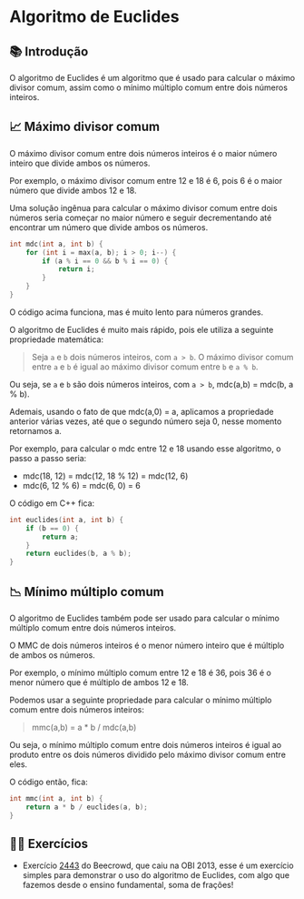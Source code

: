 # Algoritmo de Euclides

## 📚 Introdução

O algoritmo de Euclides é um algoritmo que é usado para calcular o máximo divisor comum, assim como o mínimo múltiplo comum entre dois números inteiros.

## 📈 Máximo divisor comum

O máximo divisor comum entre dois números inteiros é o maior número inteiro que divide ambos os números.

Por exemplo, o máximo divisor comum entre 12 e 18 é 6, pois 6 é o maior número que divide ambos 12 e 18.

Uma solução ingênua para calcular o máximo divisor comum entre dois números seria começar no maior número e seguir decrementando até encontrar um número que divide ambos os números.

```cpp
int mdc(int a, int b) {
    for (int i = max(a, b); i > 0; i--) {
        if (a % i == 0 && b % i == 0) {
            return i;
        }
    }
}
```

O código acima funciona, mas é muito lento para números grandes.

O algoritmo de Euclides é muito mais rápido, pois ele utiliza a seguinte propriedade matemática:

> Seja `a` e `b` dois números inteiros, com `a > b`. O máximo divisor comum entre `a` e `b` é igual ao máximo divisor comum entre `b` e `a % b`.

Ou seja, se `a` e `b` são dois números inteiros, com `a > b`, mdc(a,b) = mdc(b, a % b).

Ademais, usando o fato de que mdc(a,0) = a, aplicamos a propriedade anterior várias vezes, até que o segundo número seja 0, nesse momento retornamos a.

Por exemplo, para calcular o mdc entre 12 e 18 usando esse algoritmo, o passo a passo seria:

- mdc(18, 12) = mdc(12, 18 % 12) = mdc(12, 6)
- mdc(6, 12 % 6) = mdc(6, 0) = 6

O código em C++ fica:

```cpp
int euclides(int a, int b) {
    if (b == 0) {
        return a;
    }
    return euclides(b, a % b);
}
```

## 📉 Mínimo múltiplo comum

O algoritmo de Euclides também pode ser usado para calcular o mínimo múltiplo comum entre dois números inteiros.

O MMC de dois números inteiros é o menor número inteiro que é múltiplo de ambos os números.

Por exemplo, o mínimo múltiplo comum entre 12 e 18 é 36, pois 36 é o menor número que é múltiplo de ambos 12 e 18.

Podemos usar a seguinte propriedade para calcular o mínimo múltiplo comum entre dois números inteiros:

> mmc(a,b) = a \* b / mdc(a,b)

Ou seja, o mínimo múltiplo comum entre dois números inteiros é igual ao produto entre os dois números dividido pelo máximo divisor comum entre eles.

O código então, fica:

```cpp
int mmc(int a, int b) {
    return a * b / euclides(a, b);
}
```

## 🧑‍🏫 Exercícios

- Exercício [2443](https://www.beecrowd.com.br/judge/pt/problems/view/2443) do Beecrowd, que caiu na OBI 2013, esse é um exercício simples para demonstrar o uso do algoritmo de Euclides, com algo que fazemos desde o ensino fundamental, soma de frações!
